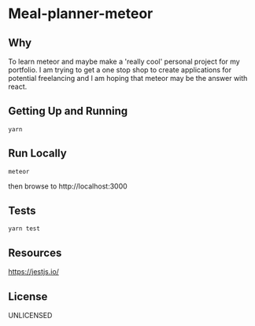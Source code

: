 # Meal-planner-meteor

## Why
To learn meteor and maybe make a 'really cool' personal project for my portfolio. 
I am trying to get a one stop shop to create applications for potential freelancing 
and I am hoping that meteor may be the answer with react.

## Getting Up and Running

`yarn`

## Run Locally

`meteor`

then browse to 
http://localhost:3000

## Tests

`yarn test`


## Resources

https://jestjs.io/

## License
UNLICENSED



